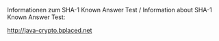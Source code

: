 Informationen zum SHA-1 Known Answer Test / Information about SHA-1 Known Answer Test:

http://java-crypto.bplaced.net
